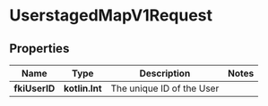
# UserstagedMapV1Request

## Properties
| Name | Type | Description | Notes |
| ------------ | ------------- | ------------- | ------------- |
| **fkiUserID** | **kotlin.Int** | The unique ID of the User |  |



